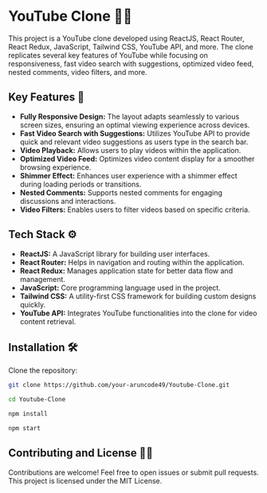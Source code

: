 # YouTube Clone 🚀🎥

This project is a YouTube clone developed using ReactJS, React Router, React Redux, JavaScript, Tailwind CSS, YouTube API, and more. The clone replicates several key features of YouTube while focusing on responsiveness, fast video search with suggestions, optimized video feed, nested comments, video filters, and more.

## Key Features 🔑

- **Fully Responsive Design:** The layout adapts seamlessly to various screen sizes, ensuring an optimal viewing experience across devices.
- **Fast Video Search with Suggestions:** Utilizes YouTube API to provide quick and relevant video suggestions as users type in the search bar.
- **Video Playback:** Allows users to play videos within the application.
- **Optimized Video Feed:** Optimizes video content display for a smoother browsing experience.
- **Shimmer Effect:** Enhances user experience with a shimmer effect during loading periods or transitions.
- **Nested Comments:** Supports nested comments for engaging discussions and interactions.
- **Video Filters:** Enables users to filter videos based on specific criteria.

## Tech Stack ⚙️

- **ReactJS:** A JavaScript library for building user interfaces.
- **React Router:** Helps in navigation and routing within the application.
- **React Redux:** Manages application state for better data flow and management.
- **JavaScript:** Core programming language used in the project.
- **Tailwind CSS:** A utility-first CSS framework for building custom designs quickly.
- **YouTube API:** Integrates YouTube functionalities into the clone for video content retrieval.

## Installation 🛠️
  
  Clone the repository:

   ```bash
   git clone https://github.com/your-aruncode49/Youtube-Clone.git

   cd Youtube-Clone

   npm install

   npm start

   ```

## Contributing and License 🤝📝
Contributions are welcome! Feel free to open issues or submit pull requests. This project is licensed under the MIT License.





   

   



